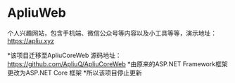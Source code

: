 # ApliuWeb
个人兴趣网站，包含手机端、微信公众号等内容以及小工具等等，演示地址：https://apliu.xyz

*该项目迁移至ApliuCoreWeb 源码地址：https://github.com/ApliuQ/ApliuCoreWeb
*由原来的ASP.NET Framework框架更改为ASP.NET Core 框架
*所以该项目停止更新
